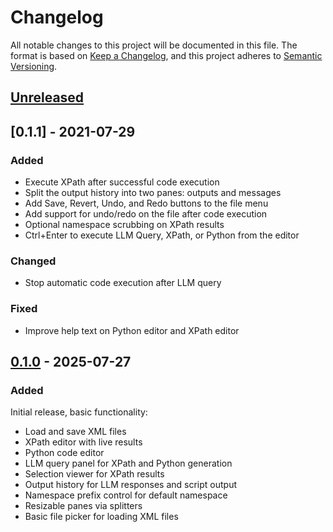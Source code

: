 # Changelog

All notable changes to this project will be documented in this file.
The format is based on [Keep a Changelog](https://keepachangelog.com/en/latest/),
and this project adheres to [Semantic Versioning](https://semver.org/).

## [Unreleased]

## [0.1.1] - 2021-07-29

### Added
- Execute XPath after successful code execution
- Split the output history into two panes: outputs and messages
- Add Save, Revert, Undo, and Redo buttons to the file menu
- Add support for undo/redo on the file after code execution
- Optional namespace scrubbing on XPath results
- Ctrl+Enter to execute LLM Query, XPath, or Python from the editor

### Changed
- Stop automatic code execution after LLM query

### Fixed
- Improve help text on Python editor and XPath editor

## [0.1.0] - 2025-07-27

### Added

Initial release, basic functionality:
- Load and save XML files
- XPath editor with live results
- Python code editor
- LLM query panel for XPath and Python generation
- Selection viewer for XPath results
- Output history for LLM responses and script output
- Namespace prefix control for default namespace
- Resizable panes via splitters
- Basic file picker for loading XML files

[Unreleased]: /../../../
[0.1.0]: /../../../tags/0.1.0
